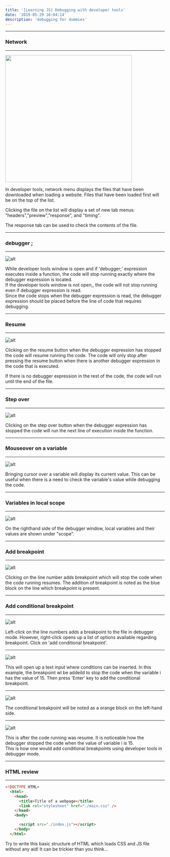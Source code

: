 ```yaml
---
title: '[Learning JS] Debugging with developer tools'
date: '2019-05-29 16:04:14'
description: 'debugging for dummies'
---
```

---
### Network
---
<img src="network.png" width="400" >  

In developer tools, network menu displays the files that have been downloaded when loading a website. Files that have been loaded first will be on the top of the list. 

Clicking the file on the list will display a set of new tab menus: "headers","preview","response", and "timing". 

The response tab can be used to check the contents of the file.

---
### debugger ;
--- 

![alt](debugger1.png)

While developer tools window is open and if 'debugger;' expression executes inside a function, the code will stop running exactly where the debugger expression is located.  
If the developer tools window is not open,, the code will not stop running even if debugger expression is read.  
Since the code stops when the debugger expression is read, the debugger expression should be placed before the line of code that requires debugging.

---
### Resume 
---
![alt](resume.png)

Clicking on the resume button when the debugger expression has stopped the code will resume running the code. The code will only stop after pressing the resume button when there is another debugger expression in the code that is executed.  

If there is no debugger expression in the rest of the code, the code will run until the end of the file. 

---
### Step over
---

![alt](stepover.png)

Clicking on the step over button when the debugger expression has stopped the code will run the next line of execution inside the function.  

---
### Mouseover on a variable
---

![alt](mouseover.png)

Bringing cursor over a variable will display its current value. This can be useful when there is a need to check the variable's value while debugging the code.

---
### Variables in local scope
---

![alt](scopevars.png)

On the righthand side of the debugger window, local variables and their values are shown under "scope".

---
### Add breakpoint 
---  

![alt](addbreakpoint1.png)

Clicking on the line number adds breakpoint which will stop the code when the code running resumes. The addition of breakpoint is noted as the blue block on the line which breakpoint is present.  

---
### Add conditional breakpoint  
---


![alt](addbreakpoint2.png)

Left-click on the line numbers adds a breakpoint to the file in debugger mode. However, right-click opens up a list of options available regarding breakpoint. Click on 'add conditional breakpoint'.

---    
![alt](addbreakpoint3.png)  

This will open up a text input where conditions can be inserted. In this example, the breakpoint wl be addeild to stop the code when the variable i has the value of 15. Then press 'Enter' key to add the conditional breakpoint.

---
![alt](addbreakpoint4.png)

The conditional breakpoint will be noted as a orange block on the left-hand side. 

---
![alt](addbreakpoint5.png)

This is after the code running was resume. It is noticeable how the debugger stopped the code when the value of variable i is 15.  
This is how one would add conditional breakpoints using developer tools in debugger mode.

---
### HTML review
---

```html
<!DOCTYPE HTML>
  <html>
    <head>
      <title>Title of a webpage</title>
      <link rel="stylesheet" href="./main.css" />
    </head>
    <body>

      <script src="./index.js"></script>
    </body>
  </html>
```

Try to write this basic structure of HTML which loads CSS and JS file without any aid! It can be trickier than you think... 
